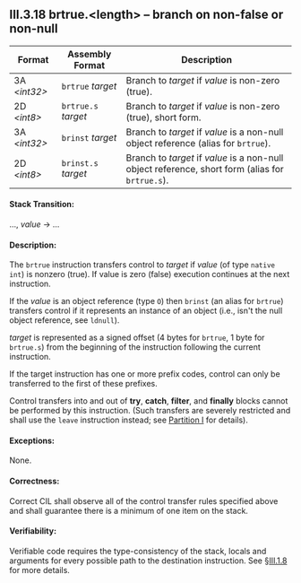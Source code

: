 ## III.3.18 brtrue.\<length\> &ndash; branch on non-false or non-null

 | Format | Assembly Format | Description
 | ---- | ---- | ----
 | 3A _\<int32>_ | `brtrue` _target_ | Branch to _target_ if _value_ is non-zero (true).
 | 2D _\<int8>_ | `brtrue.s` _target_ | Branch to _target_ if _value_ is non-zero (true), short form.
 | 3A _\<int32>_ | `brinst` _target_ | Branch to _target_ if _value_ is a non-null object reference (alias for `brtrue`).
 | 2D _\<int8>_ | `brinst.s` _target_ | Branch to _target_ if _value_ is a non-null object reference, short form (alias for `brtrue.s`).

#### Stack Transition:

&hellip;, _value_ &rarr; &hellip;

#### Description:

The `brtrue` instruction transfers control to _target_ if _value_ (of type `native int`) is nonzero (true). If value is zero (false) execution continues at the next instruction.

If the _value_ is an object reference (type `O`) then `brinst` (an alias for `brtrue`) transfers control if it represents an instance of an object (i.e., isn't the null object reference, see `ldnull`).

_target_ is represented as a signed offset (4 bytes for `brtrue`, 1 byte for `brtrue.s`) from the beginning of the instruction following the current instruction.

If the target instruction has one or more prefix codes, control can only be transferred to the first of these prefixes.

Control transfers into and out of **try**, **catch**, **filter**, and **finally** blocks cannot be performed by this instruction. (Such transfers are severely restricted and shall use the `leave` instruction instead; see [Partition I](#todo-missing-hyperlink) for details).

#### Exceptions:

None.

#### Correctness:

Correct CIL shall observe all of the control transfer rules specified above and shall guarantee there is a minimum of one item on the stack.

#### Verifiability:

Verifiable code requires the type-consistency of the stack, locals and arguments for every possible path to the destination instruction. See §[III.1.8](iii.1.8-verifiability-and-correctness.md) for more details.
